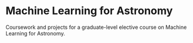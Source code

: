 # Machine Learning for Astronomy
Coursework and projects for a graduate-level elective course on Machine Learning for Astronomy.
